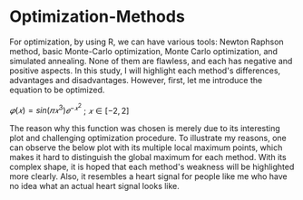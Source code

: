 # Optimization-Methods

For optimization, by using R, we can have various tools: Newton Raphson method, basic Monte-Carlo
optimization, Monte Carlo optimization, and simulated annealing. None of them are flawless, and each
has negative and positive aspects. In this study, I will highlight each method's differences, advantages and
disadvantages. However, first, let me introduce the equation to be optimized. 

$𝜑(𝑥) = sin(𝜋𝑥^3)𝑒^{−𝑥^2}$     ;   $𝑥 ∈ [−2, 2]$

The reason why this function was chosen is merely due to its interesting plot and challenging optimization
procedure. To illustrate my reasons, one can observe the below plot with its multiple local maximum
points, which makes it hard to distinguish the global maximum for each method. With its complex shape,
it is hoped that each method's weakness will be highlighted more clearly. Also, it resembles a heart signal
for people like me who have no idea what an actual heart signal looks like.
